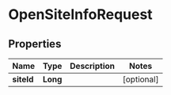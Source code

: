 

# OpenSiteInfoRequest


## Properties

Name | Type | Description | Notes
------------ | ------------- | ------------- | -------------
**siteId** | **Long** |  |  [optional]



